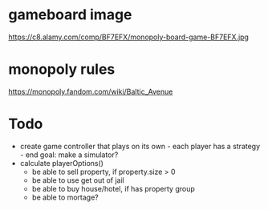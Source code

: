 # gameboard image
https://c8.alamy.com/comp/BF7EFX/monopoly-board-game-BF7EFX.jpg

# monopoly rules
https://monopoly.fandom.com/wiki/Baltic_Avenue

# Todo
- create game controller that plays on its own - each player has a strategy - end goal: make a simulator?
- calculate playerOptions()
  - be able to sell property, if property.size > 0
  - be able to use get out of jail
  - be able to buy house/hotel, if has property group
  - be able to mortage?
